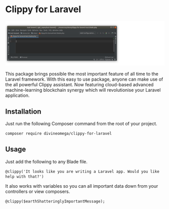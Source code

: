 
# Clippy for Laravel

<img src="assets/clippy-for-laravel-demo.gif"></img>

This package brings possible the most important feature of all time to the Laravel
framework. With this easy to use package, anyone can make use of the all powerful
Clippy assistant. Now featuring cloud-based advanced machine-learning blockchain 
synergy which will revolutionise your Laravel application.

## Installation

Just run the following Composer command from the root of your project.

```bash
composer require divineomega/clippy-for-laravel
```

## Usage

Just add the following to any Blade file.

```blade
@clippy('It looks like you are writing a Laravel app. Would you like help with that?')
``` 

It also works with variables so you can all important data down from your controllers
or view composers.

```blade
@clippy($earthShatteringlyImportantMessage);
```
